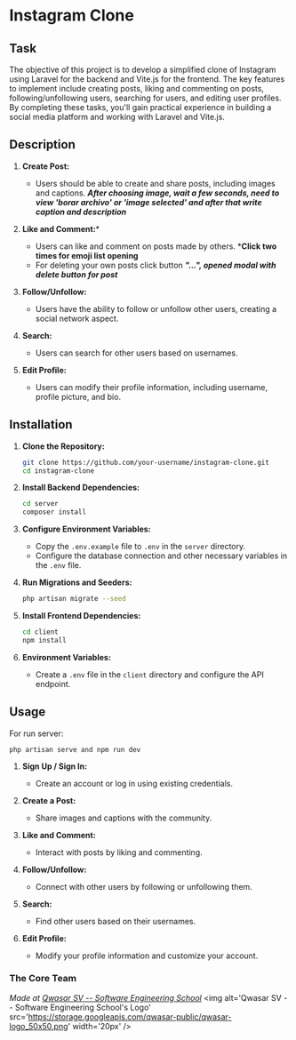 # Instagram Clone

## Task
The objective of this project is to develop a simplified clone of Instagram using Laravel for the backend and Vite.js for the frontend. The key features to implement include creating posts, liking and commenting on posts, following/unfollowing users, searching for users, and editing user profiles. By completing these tasks, you'll gain practical experience in building a social media platform and working with Laravel and Vite.js.

## Description
1. **Create Post:**
   - Users should be able to create and share posts, including images and captions.
    ***After choosing image, wait a few seconds, need to view 'borar archivo' or 'image selected' and after that write caption and description***

2. **Like and Comment:***
   - Users can like and comment on posts made by others. ***Click two times for emoji list opening**
   - For deleting your own posts click button ***"...", opened modal with delete button for post***

3. **Follow/Unfollow:**
   - Users have the ability to follow or unfollow other users, creating a social network aspect.

4. **Search:**
   - Users can search for other users based on usernames.

5. **Edit Profile:**
   - Users can modify their profile information, including username, profile picture, and bio.


## Installation

1. **Clone the Repository:**
   ```bash
   git clone https://github.com/your-username/instagram-clone.git
   cd instagram-clone
   ```

2. **Install Backend Dependencies:**
   ```bash
   cd server
   composer install
   ```

3. **Configure Environment Variables:**
   - Copy the `.env.example` file to `.env` in the `server` directory.
   - Configure the database connection and other necessary variables in the `.env` file.

4. **Run Migrations and Seeders:**
   ```bash
   php artisan migrate --seed
   ```

5. **Install Frontend Dependencies:**
   ```bash
   cd client
   npm install
   ```

6. **Environment Variables:**
   - Create a `.env` file in the `client` directory and configure the API endpoint.


## Usage
For run server:
```
php artisan serve and npm run dev
```

1. **Sign Up / Sign In:**
   - Create an account or log in using existing credentials.

2. **Create a Post:**
   - Share images and captions with the community.

3. **Like and Comment:**
   - Interact with posts by liking and commenting.

4. **Follow/Unfollow:**
   - Connect with other users by following or unfollowing them.

5. **Search:**
   - Find other users based on their usernames.

6. **Edit Profile:**
   - Modify your profile information and customize your account.

### The Core Team


<span><i>Made at <a href='https://qwasar.io'>Qwasar SV -- Software Engineering School</a></i></span>
<span><img alt='Qwasar SV -- Software Engineering School's Logo' src='https://storage.googleapis.com/qwasar-public/qwasar-logo_50x50.png' width='20px' /></span>
